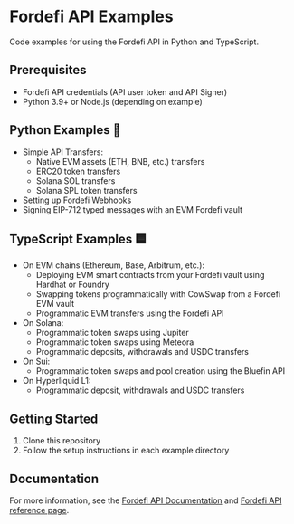 # Fordefi API Examples

Code examples for using the Fordefi API in Python and TypeScript.

## Prerequisites
- Fordefi API credentials (API user token and API Signer)
- Python 3.9+ or Node.js (depending on example)

## Python Examples 🐍
* Simple API Transfers:
  * Native EVM assets (ETH, BNB, etc.) transfers
  * ERC20 token transfers
  * Solana SOL transfers
  * Solana SPL token transfers
* Setting up Fordefi Webhooks
* Signing EIP-712 typed messages with an EVM Fordefi vault

## TypeScript Examples 🟦
* On EVM chains (Ethereum, Base, Arbitrum, etc.):
  * Deploying EVM smart contracts from your Fordefi vault using Hardhat or Foundry
  * Swapping tokens programmatically with CowSwap from a Fordefi EVM vault
  * Programmatic EVM transfers using the Fordefi API
* On Solana:
  * Programmatic token swaps using Jupiter
  * Programmatic token swaps using Meteora
  * Programmatic deposits, withdrawals and USDC transfers 
* On Sui:
  * Programmatic token swaps and pool creation using the Bluefin API
* On Hyperliquid L1:
  * Programmatic deposit, withdrawals and USDC transfers

## Getting Started
1. Clone this repository
2. Follow the setup instructions in each example directory

## Documentation
For more information, see the [Fordefi API Documentation](https://docs.fordefi.com/developers/program-overview) and [Fordefi API reference page](https://docs.fordefi.com/api/openapi).